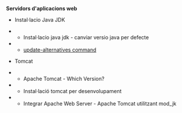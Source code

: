 **Servidors d'aplicacions web**

- Instal·lacio Java JDK
- - Instal·lacio java jdk - canviar versio java per defecte
- - [update-alternatives command](https://bitmingw.com/2019/08/28/ubuntu-update-alternatives/)
    
- Tomcat
- - Apache Tomcat - Which Version?
- - Instal·lació tomcat per desenvolupament
- - Integrar Apache Web Server - Apache Tomcat utilitzant mod_jk
